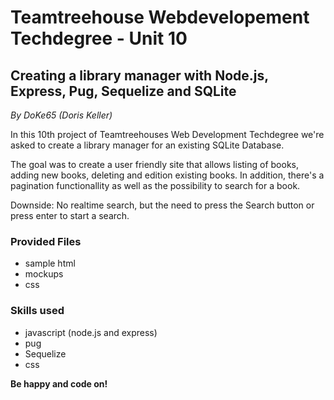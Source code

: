 # Teamtreehouse Webdevelopement Techdegree - Unit 10
## Creating a library manager with Node.js, Express, Pug, Sequelize and SQLite 
*By DoKe65 (Doris Keller)*  

In this 10th project of Teamtreehouses Web Development Techdegree we're asked to create a library manager for an existing SQLite Database.

The goal was to create a user friendly site that allows listing of books, adding new books, deleting and edition existing books. In addition, there's a pagination functionallity as well as the possibility to search for a book. 

Downside: No realtime search, but the need to press the Search button or press enter to start a search. 

### Provided Files
- sample html
- mockups
- css

### Skills used
- javascript (node.js and express)
- pug
- Sequelize
- css


**Be happy and code on!**
